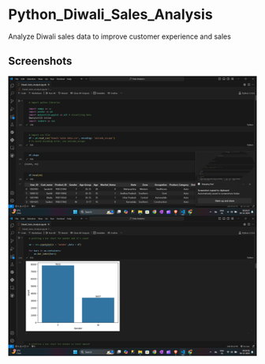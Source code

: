 # Python_Diwali_Sales_Analysis

 Analyze Diwali sales data to improve customer experience and sales


 ## Screenshots

<img align="center" src="Diwali_sales.png" width="1200" >
 <img align="center" src="Diwali_Sales_graph.png" width="1200" >

